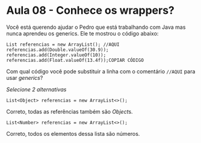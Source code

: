 # Aula 08 - Conhece os wrappers?

Você está querendo ajudar o Pedro que está trabalhando com Java mas nunca aprendeu os generics. Ele te mostrou o código abaixo:

```
List referencias = new ArrayList(); //AQUI
referencias.add(Double.valueOf(30.9));
referencias.add(Integer.valueOf(10));
referencias.add(Float.valueOf(13.4f));COPIAR CÓDIGO
```

Com qual código você pode substituir a linha com o comentário `//AQUI` para usar *generics*?

*Selecione 2 alternativas*

`List<Object> referencias = new ArrayList<>();`

Correto, todas as referências também são *Object*s.

`List<Number> referencias = new ArrayList<>();`

Correto, todos os elementos dessa lista são números.
